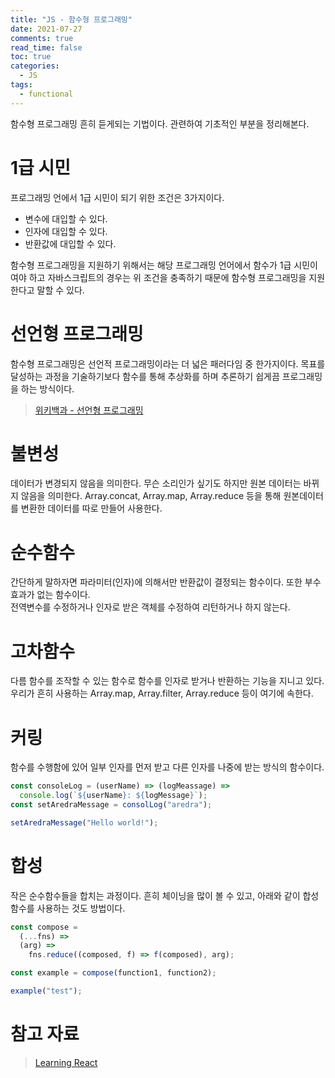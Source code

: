 ```yaml
---
title: "JS - 함수형 프로그래밍"
date: 2021-07-27
comments: true
read_time: false
toc: true
categories:
  - JS
tags:
  - functional
---
```


함수형 프로그래밍 흔히 듣게되는 기법이다. 관련하여 기초적인 부분을 정리해본다.

# 1급 시민

프로그래밍 언에서 1급 시민이 되기 위한 조건은 3가지이다.

- 변수에 대입할 수 있다.
- 인자에 대입할 수 있다.
- 반환값에 대입할 수 있다.

함수형 프로그래밍을 지원하기 위해서는 해당 프로그래밍 언어에서 함수가 1급 시민이여야 하고 자바스크립트의 경우는 위 조건을 충족하기 때문에 함수형 프로그래밍을 지원한다고 말할 수 있다.

# 선언형 프로그래밍

함수형 프로그래밍은 선언적 프로그래밍이라는 더 넓은 패러다임 중 한가지이다. 목표를 달성하는 과정을 기술하기보다 함수를 통해 추상화를 하며 추론하기 쉽게끔 프로그래밍을 하는 방식이다.

> [위키백과 - 선언형 프로그래밍](https://ko.wikipedia.org/wiki/%EC%84%A0%EC%96%B8%ED%98%95_%ED%94%84%EB%A1%9C%EA%B7%B8%EB%9E%98%EB%B0%8D)

# 불변성

데이터가 변경되지 않음을 의미한다. 무슨 소리인가 싶기도 하지만 원본 데이터는 바뀌지 않음을 의미한다. Array.concat, Array.map, Array.reduce 등을 통해 원본데이터를 변환한 데이터를 따로 만들어 사용한다.

# 순수함수

간단하게 말하자면 파라미터(인자)에 의해서만 반환값이 결정되는 함수이다. 또한 부수효과가 없는 함수이다.  
전역변수를 수정하거나 인자로 받은 객체를 수정하여 리턴하거나 하지 않는다.

# 고차함수

다름 함수를 조작할 수 있는 함수로 함수를 인자로 받거나 반환하는 기능을 지니고 있다.  
우리가 흔히 사용하는 Array.map, Array.filter, Array.reduce 등이 여기에 속한다.

# 커링

함수를 수행함에 있어 일부 인자를 먼저 받고 다른 인자를 나중에 받는 방식의 함수이다.

```js
const consoleLog = (userName) => (logMeassage) =>
  console.log(`${userName}: ${logMessage}`);
const setAredraMessage = consolLog("aredra");

setAredraMessage("Hello world!");
```

# 합성

작은 순수함수들을 합치는 과정이다. 흔히 체이닝을 많이 볼 수 있고, 아래와 같이 합성 함수를 사용하는 것도 방법이다.

```js
const compose =
  (...fns) =>
  (arg) =>
    fns.reduce((composed, f) => f(composed), arg);

const example = compose(function1, function2);

example("test");
```

# 참고 자료

> [Learning React](https://www.hanbit.co.kr/store/books/look.php?p_code=B3942115529)
